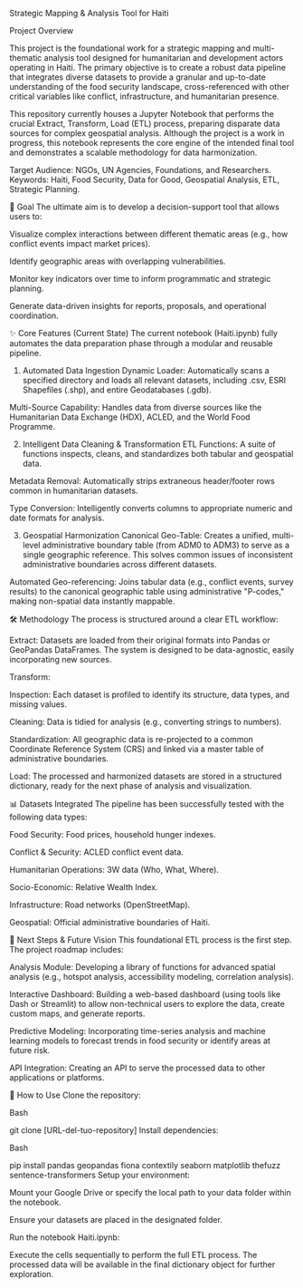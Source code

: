 Strategic Mapping & Analysis Tool for Haiti

Project Overview

This project is the foundational work for a strategic mapping and multi-thematic analysis tool designed for humanitarian and development actors operating in Haiti. The primary objective is to create a robust data pipeline that integrates diverse datasets to provide a granular and up-to-date understanding of the food security landscape, cross-referenced with other critical variables like conflict, infrastructure, and humanitarian presence.

This repository currently houses a Jupyter Notebook that performs the crucial Extract, Transform, Load (ETL) process, preparing disparate data sources for complex geospatial analysis. Although the project is a work in progress, this notebook represents the core engine of the intended final tool and demonstrates a scalable methodology for data harmonization.

Target Audience: NGOs, UN Agencies, Foundations, and Researchers.
Keywords: Haiti, Food Security, Data for Good, Geospatial Analysis, ETL, Strategic Planning.

🎯 Goal
The ultimate aim is to develop a decision-support tool that allows users to:

Visualize complex interactions between different thematic areas (e.g., how conflict events impact market prices).

Identify geographic areas with overlapping vulnerabilities.

Monitor key indicators over time to inform programmatic and strategic planning.

Generate data-driven insights for reports, proposals, and operational coordination.

✨ Core Features (Current State)
The current notebook (Haiti.ipynb) fully automates the data preparation phase through a modular and reusable pipeline.

1. Automated Data Ingestion
Dynamic Loader: Automatically scans a specified directory and loads all relevant datasets, including .csv, ESRI Shapefiles (.shp), and entire Geodatabases (.gdb).

Multi-Source Capability: Handles data from diverse sources like the Humanitarian Data Exchange (HDX), ACLED, and the World Food Programme.

2. Intelligent Data Cleaning & Transformation
ETL Functions: A suite of functions inspects, cleans, and standardizes both tabular and geospatial data.

Metadata Removal: Automatically strips extraneous header/footer rows common in humanitarian datasets.

Type Conversion: Intelligently converts columns to appropriate numeric and date formats for analysis.

3. Geospatial Harmonization
Canonical Geo-Table: Creates a unified, multi-level administrative boundary table (from ADM0 to ADM3) to serve as a single geographic reference. This solves common issues of inconsistent administrative boundaries across different datasets.

Automated Geo-referencing: Joins tabular data (e.g., conflict events, survey results) to the canonical geographic table using administrative "P-codes," making non-spatial data instantly mappable.

🛠️ Methodology
The process is structured around a clear ETL workflow:

Extract: Datasets are loaded from their original formats into Pandas or GeoPandas DataFrames. The system is designed to be data-agnostic, easily incorporating new sources.

Transform:

Inspection: Each dataset is profiled to identify its structure, data types, and missing values.

Cleaning: Data is tidied for analysis (e.g., converting strings to numbers).

Standardization: All geographic data is re-projected to a common Coordinate Reference System (CRS) and linked via a master table of administrative boundaries.

Load: The processed and harmonized datasets are stored in a structured dictionary, ready for the next phase of analysis and visualization.

📊 Datasets Integrated
The pipeline has been successfully tested with the following data types:

Food Security: Food prices, household hunger indexes.

Conflict & Security: ACLED conflict event data.

Humanitarian Operations: 3W data (Who, What, Where).

Socio-Economic: Relative Wealth Index.

Infrastructure: Road networks (OpenStreetMap).

Geospatial: Official administrative boundaries of Haiti.

🚀 Next Steps & Future Vision
This foundational ETL process is the first step. The project roadmap includes:

Analysis Module: Developing a library of functions for advanced spatial analysis (e.g., hotspot analysis, accessibility modeling, correlation analysis).

Interactive Dashboard: Building a web-based dashboard (using tools like Dash or Streamlit) to allow non-technical users to explore the data, create custom maps, and generate reports.

Predictive Modeling: Incorporating time-series analysis and machine learning models to forecast trends in food security or identify areas at future risk.

API Integration: Creating an API to serve the processed data to other applications or platforms.

🔧 How to Use
Clone the repository:

Bash

git clone [URL-del-tuo-repository]
Install dependencies:

Bash

pip install pandas geopandas fiona contextily seaborn matplotlib thefuzz sentence-transformers
Setup your environment:

Mount your Google Drive or specify the local path to your data folder within the notebook.

Ensure your datasets are placed in the designated folder.

Run the notebook Haiti.ipynb:

Execute the cells sequentially to perform the full ETL process. The processed data will be available in the final dictionary object for further exploration.
